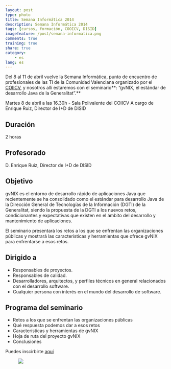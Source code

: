 ```yaml
---
layout: post
type: photo
title: Semana Informática 2014
description: Semana Informática 2014
tags: [cursos, formación, COOICV, DISID]
imagefeature: /post/semana-informatica.png
comments: true
training: true
share: true
category:
    - es
lang: es
---
```


Del 8 al 11 de abril vuelve la Semana Informática, punto de encuentro de
profesionales de las TI de la Comunidad Valenciana organizado por el
[COIICV][], y nosotros allí estaremos con el seminario**: “gvNIX, el
estándar de desarrollo Java de la Generalitat”.**

Martes 8 de abril a las 16.30h - Sala Polivalente del COIICV
 A cargo de Enrique Ruiz, Director de I+D de DISID



Duración
--------

2 horas

Profesorado
-----------

D. Enrique Ruiz, Director de I+D de DISID

Objetivo
--------

gvNIX es el entorno de desarrollo rápido de aplicaciones Java que
recientemente se ha consolidado como el estándar para desarrollo Java de
la Dirección General de Tecnologías de la Información (DGTI) de la
Generalitat, siendo la propuesta de la DGTI a los nuevos retos,
condicionantes y expectativas que existen en el ámbito del desarrollo y
mantenimiento de aplicaciones.

El seminario presentará los retos a los que se enfrentan las
organizaciones públicas y mostrará las características y herramientas
que ofrece gvNIX para enfrentarse a esos retos.

Dirigido a
----------

-   Responsables de proyectos.
-   Responsables de calidad.
-   Desarrolladores, arquitectos, y perfiles técnicos en general
    relacionados con el desarrollo software.
-   Cualquier persona con interés en el mundo del desarrollo de
    software.

Programa del seminario
----------------------

-   Retos a los que se enfrentan las organizaciones públicas
-   Qué respuesta podemos dar a esos retos
-   Características y herramientas de gvNIX
-   Hoja de ruta del proyecto gvNIX
-   Conclusiones

Puedes inscirbirte [aquí][]


<figure>
  <a href="{{ site.url }}/images/post/semana-informatica.png"><img src="{{ site.url }}/images/post/semana-informatica.png"></a>
</figure>


  [COIICV]: http://www.coiicv.org/
  [aquí]: http://í%20http://www.semanainformatica.com/edicion-2014/inscripcion
